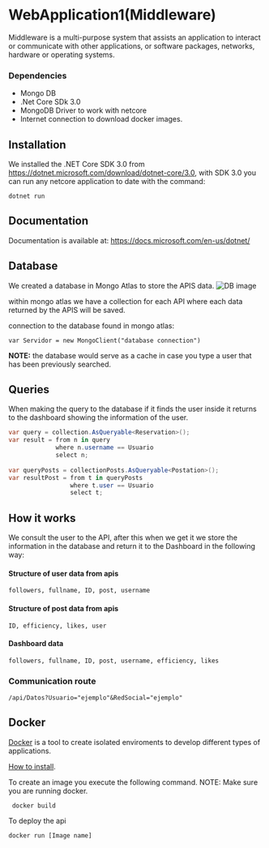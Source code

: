 # WebApplication1(Middleware)
Middleware is a multi-purpose system that assists an application to interact or communicate with other applications, or software packages, networks, hardware or operating systems.

### Dependencies
* Mongo DB
* .Net Core SDk 3.0
* MongoDB Driver to work with netcore
* Internet connection to download docker images.

## Installation
We installed the .NET Core SDK 3.0 from https://dotnet.microsoft.com/download/dotnet-core/3.0,
with SDK 3.0 you can run any netcore application to date with the command:

`dotnet run`

## Documentation
Documentation is available at: https://docs.microsoft.com/en-us/dotnet/

## Database
We created a database in Mongo Atlas to store the APIS data.
![DB image](https://github.com/IngenieriaDeSistemasUTB/ArcSoft2p2019/blob/master/middleware/colecciones.png)

within mongo atlas we have a collection for each API where each data returned by the APIS will be saved.

connection to the database found in mongo atlas:

`var Servidor = new MongoClient("database connection")`

**NOTE:** the database would serve as a cache in case you type a user that has been previously searched.

## Queries
When making the query to the database if it finds the user inside it returns to the dashboard showing the information of the user.

```C#
var query = collection.AsQueryable<Reservation>();
var result = from n in query
             where n.username == Usuario
             select n;
                         
var queryPosts = collectionPosts.AsQueryable<Postation>();
var resultPost = from t in queryPosts
                 where t.user == Usuario
                 select t;
```
## How it works
We consult the user to the API, after this when we get it we store the information in the database and return it to the Dashboard in the following way:

#### Structure of user data from apis
```
followers, fullname, ID, post, username
```

#### Structure of post data from apis
```
ID, efficiency, likes, user
```

#### Dashboard data
```
followers, fullname, ID, post, username, efficiency, likes
```
### Communication route
```
/api/Datos?Usuario="ejemplo"&RedSocial="ejemplo"
```
## Docker
[Docker](https://www.docker.com/why-docker) is a tool to create isolated enviroments to develop different types of applications.

[How to install](https://docs.docker.com/v17.09/engine/installation/).

To create an image you execute the following command.
NOTE: Make sure you are running docker.
```
 docker build
```

To deploy the api
```
docker run [Image name]
```

